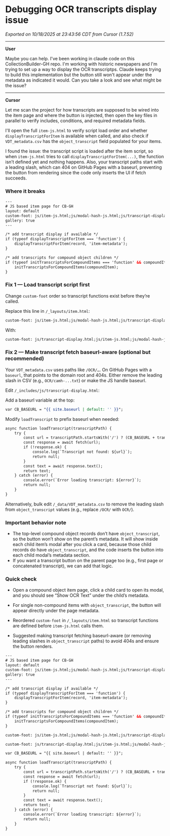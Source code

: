 # Debugging OCR transcripts display issue
_Exported on 10/18/2025 at 23:43:56 CDT from Cursor (1.7.52)_

---

**User**

Maybe you can help. I've been working in claude code on this CollectionBuilder-GH repo. I'm working with historic newspapers and I'm trying to set up a way to display the OCR transcriptps. Claude keeps trying to build this implementation but the button still won't appear under the metadata as indicated it would. Can you take a look and see what might be the issue?

---

**Cursor**

Let me scan the project for how transcripts are supposed to be wired into the item page and where the button is injected, then open the key files in parallel to verify includes, conditions, and required metadata fields.

I'll open the full `item-js.html` to verify script load order and whether `displayTranscriptForItem` is available when called, and also check if `VDT_metadata.csv` has the `object_transcript` field populated for your items.

I found the issue: the transcript script is loaded after the item script, so when `item-js.html` tries to call `displayTranscriptForItem(...)`, the function isn’t defined yet and nothing happens. Also, your transcript paths start with a leading slash, which can 404 on GitHub Pages with a baseurl, preventing the button from rendering since the code only inserts the UI if fetch succeeds.

### Where it breaks
```1:6:_layouts/item.html
---
# JS based item page for CB-GH
layout: default
custom-foot: js/item-js.html;js/modal-hash-js.html;js/transcript-display.html
gallery: true
---
```

```398:406:_includes/js/item-js.html
/* add transcript display if available */
if (typeof displayTranscriptForItem === 'function') {
    displayTranscriptForItem(record, 'item-metadata');
}

/* add transcripts for compound object children */
if (typeof initTranscriptsForCompoundItems === 'function' && compoundItem && compoundItem.length > 0) {
    initTranscriptsForCompoundItems(compoundItem);
}
```

### Fix 1 — Load transcript script first
Change `custom-foot` order so transcript functions exist before they’re called.

Replace this line in `/_layouts/item.html`:
```4:4:_layouts/item.html
custom-foot: js/item-js.html;js/modal-hash-js.html;js/transcript-display.html
```

With:
```4:4:_layouts/item.html
custom-foot: js/transcript-display.html;js/item-js.html;js/modal-hash-js.html
```

### Fix 2 — Make transcript fetch baseurl-aware (optional but recommended)
Your `VDT_metadata.csv` uses paths like `/OCR/…`. On GitHub Pages with a `baseurl`, that points to the domain root and 404s. Either remove the leading slash in CSV (e.g., `OCR/camh-...txt`) or make the JS handle baseurl.

Edit `/_includes/js/transcript-display.html`:

Add a baseurl variable at the top:
```23:23:_includes/js/transcript-display.html
var CB_BASEURL = "{{ site.baseurl | default: '' }}";
```

Modify `loadTranscript` to prefix baseurl when needed:
```7:21:_includes/js/transcript-display.html
async function loadTranscript(transcriptPath) {
    try {
        const url = transcriptPath.startsWith('/') ? (CB_BASEURL + transcriptPath) : transcriptPath;
        const response = await fetch(url);
        if (!response.ok) {
            console.log(`Transcript not found: ${url}`);
            return null;
        }
        const text = await response.text();
        return text;
    } catch (error) {
        console.error(`Error loading transcript: ${error}`);
        return null;
    }
}
```

Alternatively, bulk edit `/_data/VDT_metadata.csv` to remove the leading slash from `object_transcript` values (e.g., replace `/OCR/` with `OCR/`).

### Important behavior note
- The top-level compound object records don’t have `object_transcript`, so the button won’t show on the parent’s metadata. It will show inside each child item’s modal after you click a card, because those child records do have `object_transcript`, and the code inserts the button into each child modal’s metadata section.
- If you want a transcript button on the parent page too (e.g., first page or concatenated transcript), we can add that logic.

### Quick check
- Open a compound object item page, click a child card to open its modal, and you should see “Show OCR Text” under the child’s metadata.
- For single non-compound items with `object_transcript`, the button will appear directly under the page metadata.

- Reordered `custom-foot` in `/_layouts/item.html` so transcript functions are defined before `item-js.html` calls them.
- Suggested making transcript fetching baseurl-aware (or removing leading slashes in `object_transcript` paths) to avoid 404s and ensure the button renders.

```html
---
# JS based item page for CB-GH
layout: default
custom-foot: js/item-js.html;js/modal-hash-js.html;js/transcript-display.html
gallery: true
---
```

```html
/* add transcript display if available */
if (typeof displayTranscriptForItem === 'function') {
    displayTranscriptForItem(record, 'item-metadata');
}

/* add transcripts for compound object children */
if (typeof initTranscriptsForCompoundItems === 'function' && compoundItem && compoundItem.length > 0) {
    initTranscriptsForCompoundItems(compoundItem);
}
```

```html
custom-foot: js/item-js.html;js/modal-hash-js.html;js/transcript-display.html
```

```html
custom-foot: js/transcript-display.html;js/item-js.html;js/modal-hash-js.html
```

```html
var CB_BASEURL = "{{ site.baseurl | default: '' }}";
```

```html
async function loadTranscript(transcriptPath) {
    try {
        const url = transcriptPath.startsWith('/') ? (CB_BASEURL + transcriptPath) : transcriptPath;
        const response = await fetch(url);
        if (!response.ok) {
            console.log(`Transcript not found: ${url}`);
            return null;
        }
        const text = await response.text();
        return text;
    } catch (error) {
        console.error(`Error loading transcript: ${error}`);
        return null;
    }
}
```

